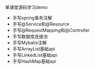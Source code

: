 某课堂源码学习demo

- 手写spring事务注解
- 手写@Service和@Resource
- 手写@RequestMapping和@Controller
- 手写数据库连接池
- 手写Mybatis注解
- 手写ArrayList基础api
- 手写LinkedList基础api
- 手写HashMap基础api
